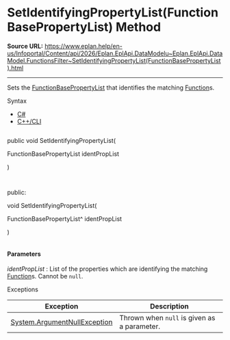 # SetIdentifyingPropertyList(FunctionBasePropertyList) Method

**Source URL:** https://www.eplan.help/en-us/Infoportal/Content/api/2026/Eplan.EplApi.DataModelu~Eplan.EplApi.DataModel.FunctionsFilter~SetIdentifyingPropertyList(FunctionBasePropertyList).html

---

Sets the [FunctionBasePropertyList](Eplan.EplApi.DataModelu~Eplan.EplApi.DataModel.FunctionBasePropertyList.html) that identifies the matching [Function](Eplan.EplApi.DataModelu~Eplan.EplApi.DataModel.Function.html)s.

Syntax

- [C#](#i-syntax-CS)
- [C++/CLI](#i-syntax-CPP2005)

```
```
public void SetIdentifyingPropertyList( 

   FunctionBasePropertyList identPropList

)
```
```

```
```
public:

void SetIdentifyingPropertyList( 

   FunctionBasePropertyList^ identPropList

)
```
```

#### Parameters

*identPropList*
:   List of the properties which are identifying the matching [Function](Eplan.EplApi.DataModelu~Eplan.EplApi.DataModel.Function.html)s. Cannot be `null`.

Exceptions

| Exception | Description |
| --- | --- |
| [System.ArgumentNullException](#) | Thrown when `null` is given as a parameter. |
